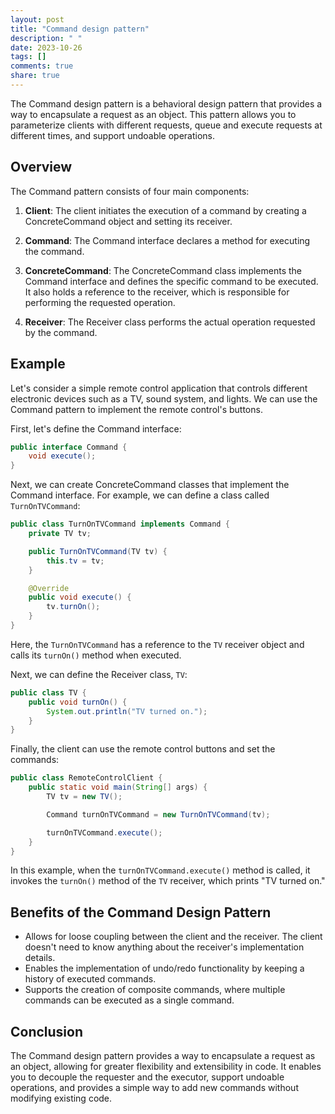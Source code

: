 ```yaml
---
layout: post
title: "Command design pattern"
description: " "
date: 2023-10-26
tags: []
comments: true
share: true
---
```


The Command design pattern is a behavioral design pattern that provides a way to encapsulate a request as an object. This pattern allows you to parameterize clients with different requests, queue and execute requests at different times, and support undoable operations.

## Overview

The Command pattern consists of four main components:

1. **Client**: The client initiates the execution of a command by creating a ConcreteCommand object and setting its receiver.

2. **Command**: The Command interface declares a method for executing the command.

3. **ConcreteCommand**: The ConcreteCommand class implements the Command interface and defines the specific command to be executed. It also holds a reference to the receiver, which is responsible for performing the requested operation.

4. **Receiver**: The Receiver class performs the actual operation requested by the command.

## Example

Let's consider a simple remote control application that controls different electronic devices such as a TV, sound system, and lights. We can use the Command pattern to implement the remote control's buttons.

First, let's define the Command interface:

```java
public interface Command {
    void execute();
}
```

Next, we can create ConcreteCommand classes that implement the Command interface. For example, we can define a class called `TurnOnTVCommand`:

```java
public class TurnOnTVCommand implements Command {
    private TV tv;

    public TurnOnTVCommand(TV tv) {
        this.tv = tv;
    }

    @Override
    public void execute() {
        tv.turnOn();
    }
}
```

Here, the `TurnOnTVCommand` has a reference to the `TV` receiver object and calls its `turnOn()` method when executed.

Next, we can define the Receiver class, `TV`:

```java
public class TV {
    public void turnOn() {
        System.out.println("TV turned on.");
    }
}
```

Finally, the client can use the remote control buttons and set the commands:

```java
public class RemoteControlClient {
    public static void main(String[] args) {
        TV tv = new TV();

        Command turnOnTVCommand = new TurnOnTVCommand(tv);

        turnOnTVCommand.execute();
    }
}
```

In this example, when the `turnOnTVCommand.execute()` method is called, it invokes the `turnOn()` method of the `TV` receiver, which prints "TV turned on."

## Benefits of the Command Design Pattern

- Allows for loose coupling between the client and the receiver. The client doesn't need to know anything about the receiver's implementation details.
- Enables the implementation of undo/redo functionality by keeping a history of executed commands.
- Supports the creation of composite commands, where multiple commands can be executed as a single command.

## Conclusion

The Command design pattern provides a way to encapsulate a request as an object, allowing for greater flexibility and extensibility in code. It enables you to decouple the requester and the executor, support undoable operations, and provides a simple way to add new commands without modifying existing code.